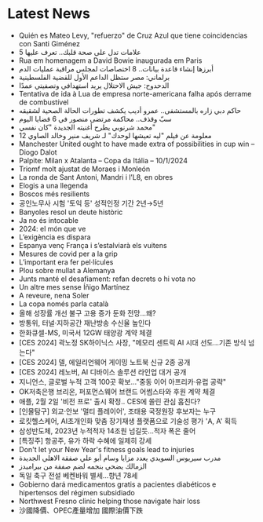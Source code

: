 # Latest News
-  Quién es Mateo Levy, "refuerzo" de Cruz Azul que tiene coincidencias con Santi Giménez
-  5 علامات تدل على صحة قلبك.. تعرف عليها
-  Rua em homenagem a David Bowie inaugurada em Paris
-  أبرزها إنشاء قاعدة بيانات.. 8 اختصاصات لمجلس مراقبة عمليات الدم
-  برلماني: مصر ستظل الداعم الأول للقضية الفلسطينية
-  الدحدوح: جيش الاحتلال يريد استهدافي وتصفيتي عمدًا
-  Tentativa de ida à Lua de empresa norte-americana falha após derrame de combustível
-  حاكم دبي زاره بالمستشفى.. عمرو أديب يكشف تطورات الحالة الصحية لشقيقه
-  سبّ وقذف.. محاكمة مرتضى منصور في 6 قضايا اليوم
-  محمد شرنوبي يطرح أغنيته الجديدة "كان نفسي"
-  12 معلومة عن فيلم "ليه تعيشها لوحدك" لـ شريف منير وخالد الصاوي
-  Manchester United ought to have made extra of possibilities in cup win – Diogo Dalot
-  Palpite: Milan x Atalanta – Copa da Itália – 10/1/2024
-  Triomf molt ajustat de Moraes i Monleón
-  La ronda de Sant Antoni, Mandri i l’L8, en obres
-  Elogis a una llegenda
-  Boscos més resilients
-  공인노무사 시험 '토익 등' 성적인정 기간 2년→5년
-  Banyoles resol un deute històric
-  Ja no és intocable
-  2024: el món que ve
-  L’exigència es dispara
-  Espanya venç França i s’estalviarà els vuitens
-  Mesures de covid per a la grip
-  L’important era fer pel·lícules
-  Plou sobre mullat a Alemanya
-  Junts manté el desafiament: refan decrets o hi vota no
-  Un altre mes sense Íñigo Martínez
-  A reveure, nena Soler
-  La copa només parla català
-  올해 성장률 개선 불구 고용 증가 둔화 전망…왜?
-  방통위, 터널·지하공간 재난방송 수신율 높인다
-  한화큐셀-MS, 미국서 12GW 태양광 계약 체결
-  [CES 2024] 곽노정 SK하이닉스 사장, "메모리 센트릭 AI 시대 선도…기존 방식 넘는다"
-  [CES 2024] 델, 에일리언웨어 게이밍 노트북 신규 2종 공개
-  [CES 2024] 레노버, AI 디바이스 솔루션 라인업 대거 공개
-  지니언스, 글로벌 누적 고객 100곳 확보…"중동 이어 아프리카·유럽 공략"
-  OK저축은행 브리온, 퍼포먼스웨어 브랜드 어썸스타와 후원 계약 체결
-  애플, 2월 2일 '비전 프로' 출시 확정.. CES에 쏠린 관심 훔친다?
-  [인물탐구] 외교·안보 '멀티 플레이어', 조태용 국정원장 후보자는 누구
-  로킷헬스케어, AI초개인화 맞춤 장기재생 플랫폼으로 기술성 평가 'A, A' 획득
-  삼성반도체, 2023년 누적적자 14조원 넘길듯…적자 폭은 줄어
-  [특징주] 항공주, 유가 하락 수혜에 일제히 강세
-  Don't let your New Year's fitness goals lead to injuries
-  مدرب سيريوس السويدي يعدد مزايا وسام أبو علي صفقة الاهلي الجديدة
-  الزمالك يضحي بنجمه لضم صفقة من بيراميدز
-  독일 축구 전설 베켄바워 별세…향년 78세
-  Gobierno dará medicamentos gratis a pacientes diabéticos e hipertensos del régimen subsidiado
-  Northwest Fresno clinic helping those navigate hair loss
-  沙國降價、OPEC產量增加 國際油價下跌
